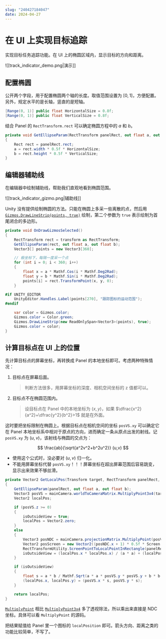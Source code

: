 ```yaml
---
slug: "240427184047"
date: 2024-04-27
---
```


# 在 UI 上实现目标追踪


实现目标任务追踪功能。在 UI 上的椭圆区域内，显示目标的方向和距离。

![[track_indicator_demo.png|演示]]



## 配置椭圆

公开两个字段，用于配置椭圆两个轴的长度。取值范围设置为 $[0,1]$，方便配置。另外，规定水平的是长轴，竖直的是短轴。

``` csharp
[Range(0, 1)] public float HorizontalSize = 0.8f;
[Range(0, 1)] public float VerticalSize = 0.8f;
```

结合 Panel 的 `RectTransform.rect` 可以确定椭圆方程中的 $a$ 和 $b$。

``` csharp
private void GetEllipseParam(RectTransform panelRect, out float a, out float b)
{
    Rect rect = panelRect.rect;
    a = rect.width * 0.5f * HorizontalSize;
    b = rect.height * 0.5f * VerticalSize;
}
```

## 编辑器辅助线

在编辑器中绘制辅助线，帮助我们直观地看到椭圆范围。

![[track_indicator_gizmo.png|辅助线]]

Unity 没有提供绘制椭圆的方法。只能在椭圆上多采一些离散的点，然后用 [`Gizmos.DrawLineStrip(points, true)`](https://docs.unity3d.com/ScriptReference/Gizmos.DrawLineStrip.html) 绘制，第二个参数为 `true` 表示绘制为首尾闭合的多边形。

``` csharp
private void OnDrawGizmosSelected()
{
    RectTransform rect = transform as RectTransform;
    GetEllipseParam(rect, out float a, out float b);
    Vector3[] points = new Vector3[360];

    // 极坐标下，每隔一度采一个点
    for (int i = 0; i < 360; i++)
    {
        float x = a * Mathf.Cos(i * Mathf.Deg2Rad);
        float y = b * Mathf.Sin(i * Mathf.Deg2Rad);
        points[i] = rect.TransformPoint(x, y, 0);
    }

#if UNITY_EDITOR
    UnityEditor.Handles.Label(points[270], "跟踪图标的运动范围");
#endif

    var color = Gizmos.color;
    Gizmos.color = Color.green;
    Gizmos.DrawLineStrip(new ReadOnlySpan<Vector3>(points), true);
    Gizmos.color = color;
}
```

## 计算目标点在 UI 上的位置

先计算目标点的屏幕坐标，再转换成 Panel 的本地坐标即可。考虑两种特殊情况：

1. 目标点在屏幕后面。

    > 判断方法很多，用屏幕坐标的深度、相机空间坐标的 z 值都可以。

2. 目标点不在椭圆范围内。

    > 设目标点在 Panel 中的本地坐标为 $(x,y)$，如果 $\dfrac{x^2}{a^2}+\dfrac{y^2}{b^2}>1$ 就是在外面。

这时要把坐标限制在椭圆上。根据目标点在相机空间的坐标 `posVS.xy` 可以确定它在 Panel 本地坐标系中相对于原点的方向，进而确定一条从原点出发的射线。记 `posVS.xy` 为 $(u,v)$，该射线与椭圆的交点为：

$$
\frac{ab}{\sqrt{a^2v^2+b^2u^2}} (u,v)
$$

- 使用这个公式时，没必要对 $(u,v)$ 归一化。
- 不能用屏幕坐标代替 `posVS.xy`！！！屏幕坐标在超出屏幕范围后容易跳变，显示出来效果不够丝滑。

``` csharp
private Vector2 GetLocalPos(Transform target, RectTransform panelRect, Camera mainCamera, Camera uiCamera, out bool isOutsideView)
{
    GetEllipseParam(panelRect, out float a, out float b);
    Vector3 posVS = mainCamera.worldToCameraMatrix.MultiplyPoint3x4(target.position);
    Vector2 localPos;

    if (posVS.z >= 0)
    {
        isOutsideView = true;
        localPos = Vector2.zero;
    }
    else
    {
        Vector3 posNDC = mainCamera.projectionMatrix.MultiplyPoint(posVS);
        Vector2 posScreen = new Vector2((posNDC.x + 1) * 0.5f * Screen.width, (posNDC.y + 1) * 0.5f * Screen.height);
        RectTransformUtility.ScreenPointToLocalPointInRectangle(panelRect, posScreen, uiCamera, out localPos);
        isOutsideView = (localPos.x * localPos.x) / (a * a) + (localPos.y * localPos.y) / (b * b) > 1;
    }

    if (isOutsideView)
    {
        float s = a * b / Mathf.Sqrt(a * a * posVS.y * posVS.y + b * b * posVS.x * posVS.x);
        (localPos.x, localPos.y) = (posVS.x * s, posVS.y * s);
    }

    return localPos;
}
```

[`MultiplyPoint`](https://docs.unity3d.com/ScriptReference/Matrix4x4.MultiplyPoint.html) 相比 [`MultiplyPoint3x4`](https://docs.unity3d.com/ScriptReference/Matrix4x4.MultiplyPoint3x4.html) 多了透视除法，所以乘出来直接是 NDC 坐标。具体可以看 `MultiplyPoint` 的源码。

把结果赋值给 Panel 里一个图标的 `localPosition` 即可。箭头方向、距离之类的功能比较简单，不写了。
